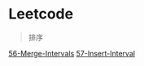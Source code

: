 # Leetcode

> 排序

[56-Merge-Intervals](/sort/56-Merge-Intervals.md)
[57-Insert-Interval](/sort/57-Insert-Interval.md)